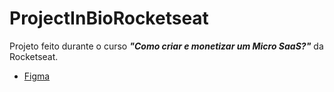 # ProjectInBioRocketseat

Projeto feito durante o curso **_"Como criar e monetizar um Micro SaaS?"_** da Rocketseat.

- [Figma](https://www.figma.com/community/file/1456727135365574424/project-in-bio)
